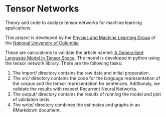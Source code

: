 # Tensor Networks
Theory and code to analyze tensor networks for machine learning applications. 

This project is developed by the [Physics and Machine Learning Group](https://sites.google.com/s/185Lxg3icUi3qxMaMur9WNckY_kCIHfgs/p/1VgB8YLjVhMoYLXh7L1kDSS4GV7Fe6kdj/edit) of the [National University of Colombia](http://unal.edu.co/)

These are calculations to validate the article named: [A Generalized Language Model in Tensor Space](https://www.semanticscholar.org/paper/A-Generalized-Language-Model-in-Tensor-Space-Zhang-Zhang/fa744ef316f58139506f36bb3504ba5b27301918).
The model is developed in python using the tensor network library. There are the following tasks:
1. The import/ directory contains the raw data and initial preparation.
2. The src/ directory contains the code for the language representation of the corpus and the tensor representation for sentences. Adittionaly, we validate the results with respect Recurrent Neural Networks.
3. The output/ directory contains the results of running the model and plot of validation tests.
4. The write/ directory combines the estimates and graphs in an RMarkdown document.
